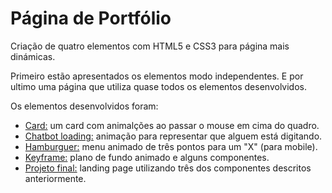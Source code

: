 # Página de Portfólio
 Criação de quatro elementos com HTML5 e CSS3 para página mais dinámicas.
 
Primeiro estão apresentados os elementos modo independentes.
E por ultimo uma página que utiliza quase todos os elementos desenvolvidos.
 
 
Os elementos desenvolvidos foram:
 - <a href="https://brunoamaia.github.io/frontend-projects/menu/morphing-and-hamburguer/card/">Card:</a> um card com animalções ao passar o mouse em cima do quadro.
 - <a href="https://brunoamaia.github.io/frontend-projects/menu/morphing-and-hamburguer/chatbot-loading/">Chatbot loading:</a> animação para representar que alguem está digitando.
 - <a href="https://brunoamaia.github.io/frontend-projects/menu/morphing-and-hamburguer/hamburguer/">Hamburguer:</a> menu animado de três pontos para um "X" (para mobile).
 - <a href="https://brunoamaia.github.io/frontend-projects/menu/morphing-and-hamburguer/keyframe/">Keyframe:</a> plano de fundo animado e alguns componentes.
 - <a href="https://brunoamaia.github.io/frontend-projects/menu/morphing-and-hamburguer/projeto-final/">Projeto final:</a> landing page utilizando três dos componentes descritos anteriormente.


